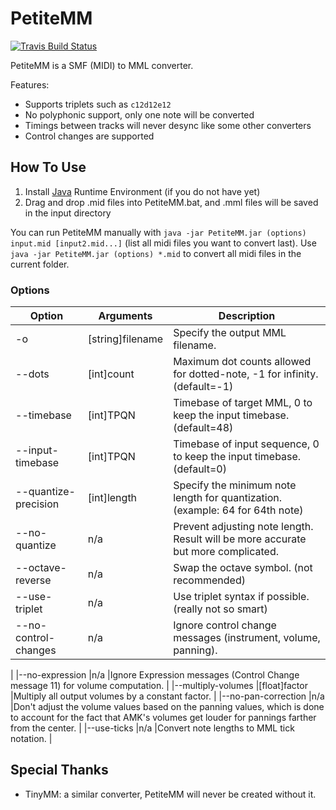 PetiteMM
========
[![Travis Build Status](https://travis-ci.org/loveemu/petitemm.svg?branch=master)](https://travis-ci.org/loveemu/petitemm)

PetiteMM is a SMF (MIDI) to MML converter.

Features:

- Supports triplets such as `c12d12e12`
- No polyphonic support, only one note will be converted
- Timings between tracks will never desync like some other converters
- Control changes are supported

How To Use
----------

1. Install [Java](http://java.com/download/) Runtime Environment (if you do not have yet)
2. Drag and drop .mid files into PetiteMM.bat, and .mml files will be saved in the input directory

You can run PetiteMM manually with `java -jar PetiteMM.jar (options) input.mid [input2.mid...]` (list all midi files you want to convert last). Use `java -jar PetiteMM.jar (options) *.mid` to convert all midi files in the current folder.

### Options

|Option               |Arguments        |Description                                                                       |
|---------------------|-----------------|----------------------------------------------------------------------------------|
|-o                   |[string]filename |Specify the output MML filename.                                                  |
|--dots               |[int]count       |Maximum dot counts allowed for dotted-note, -1 for infinity. (default=-1)         |
|--timebase           |[int]TPQN        |Timebase of target MML, 0 to keep the input timebase. (default=48)                |
|--input-timebase     |[int]TPQN        |Timebase of input sequence, 0 to keep the input timebase. (default=0)             |
|--quantize-precision |[int]length      |Specify the minimum note length for quantization. (example: 64 for 64th note)     |
|--no-quantize        |n/a              |Prevent adjusting note length. Result will be more accurate but more complicated. |
|--octave-reverse     |n/a              |Swap the octave symbol. (not recommended)                                                          |
|--use-triplet        |n/a              |Use triplet syntax if possible. (really not so smart)                             |
|--no-control-changes |n/a              |Ignore control change messages (instrument, volume, panning).
|
|--no-expression      |n/a              |Ignore Expression messages (Control Change message 11) for volume computation.
|
|--multiply-volumes   |[float]factor    |Multiply all output volumes by a constant factor.
|
|--no-pan-correction  |n/a              |Don't adjust the volume values based on the panning values, which is done to account for the fact that AMK's volumes get louder for pannings farther from the center.
|
|--use-ticks          |n/a              |Convert note lengths to MML tick notation.
|

Special Thanks
--------------

- TinyMM: a similar converter, PetiteMM will never be created without it.
